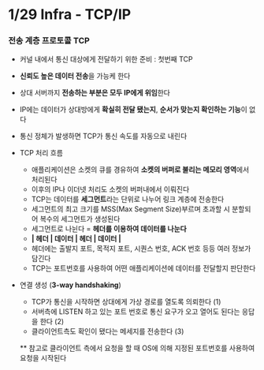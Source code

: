 # 1/29 Infra - TCP/IP

### 전송 계층 프로토콜 TCP

- 커널 내에서 통신 대상에게 전달하기 위한 준비 : 첫번째 TCP
- **신뢰도 높은 데이터 전송**을 가능케 한다
- 상대 서버까지 **전송하는 부분은 모두 IP에게 위임**한다
- IP에는 데이터가 상대방에게 **확실히 전달 됐는지**, **순서가 맞는지 확인하는 기능**이 없다
- 통신 정체가 발생하면 TCP가 통신 속도를 자동으로 내린다
- TCP 처리 흐름
    - 애플리케이션은 소켓의 큐를 경유하여 **소켓의 버퍼로 불리는 메모리 영역**에서 처리된다
    - 이후의 IP나 이더넷 처리도 소켓의 버퍼내에서 이뤄진다
    - TCP는 데이터를 **세그먼트**라는 단위로 나누어 링크 계층에 전송한다
    - 세그먼트의 최고 크기를 MSS(Max Segment Size)부르며 초과할 시 분할되어 복수의 세그먼트가 생성된다
    - 세그먼트로 나뉜다 = **헤더를 이용하여 데이터를 나눈다**
    - **| 헤더 | 데이터 | 헤더 | 데이터 |**
    - 헤더에는 출발지 포트, 목적지 포트, 시퀀스 번호, ACK 번호 등등 여러 정보가 담긴다
    - TCP는 포트번호를 사용하여 어떤 애플리케이션에 데이터를 전달할지 판단한다
- 연결 생성 (**3-way handshaking**)
    - TCP가 통신을 시작하면 상대에게 가상 경로를 열도록 의뢰한다 (1)
    - 서버측에 LISTEN 하고 있는 포트 번호로 통신 요구가 오고 열어도 된다는 응답을 한다 (2)
    - 클라이언트측도 확인이 됐다는 메세지를 전송한다 (3)
    
    ** 참고로 클라이언트 측에서 요청을 할 때 OS에 의해 지정된 포트번호를 사용하여 요청을 시작된다